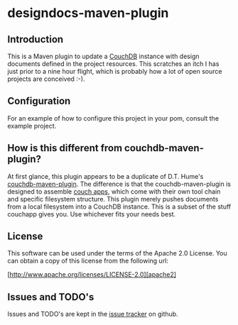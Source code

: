 # designdocs-maven-plugin

## Introduction

This is a Maven plugin to update a [CouchDB][couch] instance with design
documents defined in the project resources. This scratches an itch I has just
prior to a nine hour flight, which is probably how a lot of open source
projects are conceived :-).

## Configuration

For an example of how to configure this project in your pom, consult the
example project.

## How is this different from couchdb-maven-plugin?

At first glance, this plugin appears to be a duplicate of D.T. Hume's
[couchdb-maven-plugin][cmpl]. The difference is that the couchdb-maven-plugin
is designed to assemble [couch apps][couchapp], which come with their own tool
chain and specific filesystem structure. This plugin merely pushes documents
from a local filesystem into a CouchDB instance. This is a subset of the stuff
couchapp gives you. Use whichever fits your needs best.

## License

This software can be used under the terms of the Apache 2.0 License. You can
obtain a copy of this license from the following url:

[http://www.apache.org/licenses/LICENSE-2.0][apache2]

## Issues and TODO's

Issues and TODO's are kept in the [issue tracker][issues] on github.

[apache2]: http://www.apache.org/licenses/LICENSE-2.0
[couch]: http://wiki.apache.org/couchdb/
[issues]: https://github.com/xebia/designdocs-maven-plugin/issues
[cmpl]: https://github.com/dthume/couchdb-maven-plugin
[couchapp]: http://couchapp.org/
